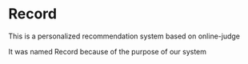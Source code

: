 # Record
This is a personalized recommendation system based on online-judge

It was named Record because of the purpose of our system

